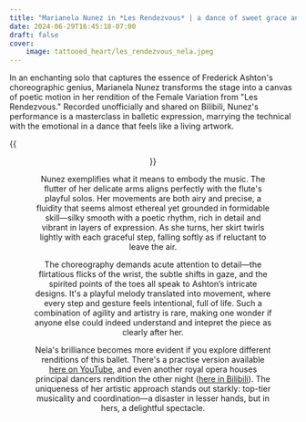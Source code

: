 ```yaml
---
title: "Marianela Nunez in *Les Rendezvous* | a dance of sweet grace and precision"
date: 2024-06-29T16:45:18-07:00
draft: false
cover: 
    image: tattooed_heart/les_rendezvous_nela.jpeg
---
```


In an enchanting solo that captures the essence of Frederick Ashton's choreographic genius, Marianela Nunez transforms the stage into a canvas of poetic motion in her rendition of the Female Variation from "Les Rendezvous." Recorded unofficially and shared on Bilibili, Nunez's performance is a masterclass in balletic expression, marrying the technical with the emotional in a dance that feels like a living artwork.

{{<figure align="center" src="/tattooed_heart/les_rendezvous_nela.jpeg" caption="The dance is light-heartedly sweet. Nela showed of her brilliance in mastering the emotion while displaying superior technique. [Watch here.](https://www.bilibili.com/video/BV1Ux4y147nz/?share_source=copy_web&vd_source=7d9988cd6152d87ab6877f7dea245a0b)">}}

Nunez exemplifies what it means to embody the music. The flutter of her delicate arms aligns perfectly with the flute's playful solos. Her movements are both airy and precise, a fluidity that seems almost ethereal yet grounded in formidable skill—silky smooth with a poetic rhythm, rich in detail and vibrant in layers of expression. As she turns, her skirt twirls lightly with each graceful step, falling softly as if reluctant to leave the air.

The choreography demands acute attention to detail—the flirtatious flicks of the wrist, the subtle shifts in gaze, and the spirited points of the toes all speak to Ashton’s intricate designs. It's a playful melody translated into movement, where every step and gesture feels intentional, full of life. Such a combination of agility and artistry is rare, making one wonder if anyone else could indeed understand and intepret the piece as clearly after her.

Nela's brilliance becomes more evident if you explore different renditions of this ballet. There's a practise version available [here on YouTube](https://youtu.be/Mib9bxGQz7k?si=ZBn0xAOJ-6m7fVFZ&t=1451), and even another royal opera houses principal dancers rendition the other night ([here in Bilibili](https://www.bilibili.com/video/BV1Lx4y1t76E/?share_source=copy_web&vd_source=7d9988cd6152d87ab6877f7dea245a0b)). The uniqueness of her artistic approach stands out starkly: top-tier musicality and coordination—a disaster in lesser hands, but in hers, a delightful spectacle.

